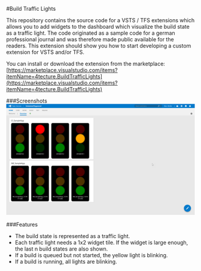 #Build Traffic Lights

This repository contains the source code for a VSTS / TFS extensions which allows you to add widgets to the dashboard which visualize the build state as a traffic light.
The code originated as a sample code for a german professional journal and was therefore made public available for the readers.
This extension should show you how to start developing a custom extension for VSTS and/or TFS. 

You can install or download the extension from the marketplace: [https://marketplace.visualstudio.com/items?itemName=4tecture.BuildTrafficLights](https://marketplace.visualstudio.com/items?itemName=4tecture.BuildTrafficLights)

###Screenshots
![Screenshot](BuildTrafficLights\BuildTrafficLights\screenshots/screen1.png)

###Features

- The build state is represented as a traffic light.
- Each traffic light needs a 1x2 widget tile. If the widget is large enough, the last n build states are also shown.
- If a build is queued but not started, the yellow light is blinking.
- If a build is running, all lights are blinking. 